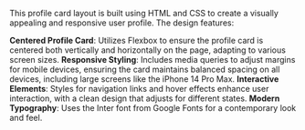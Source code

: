This profile card layout is built using HTML and CSS to create a visually appealing and responsive user profile. The design features:

**Centered Profile Card**: Utilizes Flexbox to ensure the profile card is centered both vertically and horizontally on the page, adapting to various screen sizes.
**Responsive Styling**: Includes media queries to adjust margins for mobile devices, ensuring the card maintains balanced spacing on all devices, including large screens like the iPhone 14 Pro Max.
**Interactive Elements**: Styles for navigation links and hover effects enhance user interaction, with a clean design that adjusts for different states.
**Modern Typography**: Uses the Inter font from Google Fonts for a contemporary look and feel.
